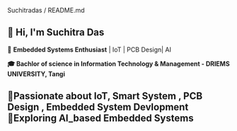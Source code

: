 Suchitradas / README.md

  👋 Hi, I'm Suchitra Das
---------------------------------------------------------------------------------
🚀 **Embedded Systems Enthusiast** | IoT | PCB Design| AI

**🎓 Bachlor of science in Information Technology & Management - DRIEMS UNIVERSITY, Tangi**

📍Passionate about **IoT, Smart System , PCB Design , Embedded System Devlopment**
<br>
🌟Exploring **AI_based Embedded Systems**
---------------------------------------------------------------------------------

